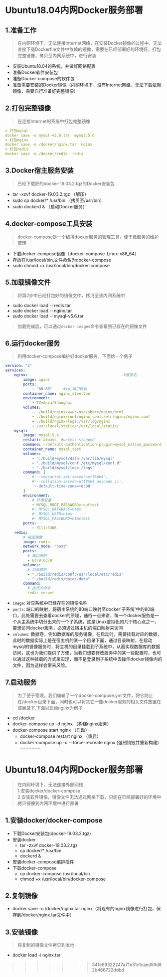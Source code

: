 # Ubuntu18.04内网Docker服务部署
## 1.准备工作
> 在内网环境下，无法连接Internet网络，在安装Docker镜像的过程中，无法直接下载Dockerfile文件中依赖的镜像，需要在已经部署好的环境好，打包完整镜像，拷贝至内网系统中，进行安装
+ 安装Ubuntu18.04的系统，并做好网络配置
+ 准备Docker软件安装包
+ 准备Docker-compose的软件包
+ 准备需要安装的Docker镜像（内网环境下，没有Internet网络，无法下载依赖镜像，需要自行准备好完整镜像）

## 2.打包完整镜像
> 在连接Internet的系统中打包完整镜像
~~~Markdown
> 打包mysql
docker save -o mysql-v5.6.tar  mysql:5.6
> 打包nginx
docker save -o /docker/nginx.tar  nginx
> 打包redis
docker save -o /docker/redis  redis
~~~

## 3.Docker宿主服务安装
> 已经下载好的docker-19.03.2.tgz的Docker安装包
+ tar  -xzvf  docker-19.03.2.tgz   （解压）
+ sudo cp docker/* /usr/bin        （拷贝至/usr/bin）
+ sudo dockerd &                   （启动Docker服务）

## 4.docker-compose工具安装
> docker-compose是一个编排docker服务的管理工具，便于微服务的维护管理
+ 下载docker-compose镜像（docker-compose-Linux-x86_64）
+ 存放在/usr/local/bin,文件命名为docker-compose
+ sudo chmod +x /usr/local/bin/docker-compose

## 5.加载镜像文件
> 将第2步中已经打包好的镜像文件，拷贝至该内网系统中
+ sudo docker load -i redis.tar
+ sudo docker load -i nginx.tar
+ sudo docker load -i mysql-v5.6.tar
> 加载完成后，可以通过`docker images`命令查看到已存在的镜像文件

## 6.运行docker服务
> 利用docker-compose编排好docker服务，下面给一个例子
~~~yml
version: "2"
services:
    nginx:                                           #服务名
        image: nginx
        ports:
            - "80:80"     #ip,端口映射
        container_name: nginx_steeltoe
        environment:
            - TZ=Asia/Shanghai
        volumes:
            - ./build/nginx/www:/usr/share/nginx/html  
            - ./build/nginx/conf/nginx.conf:/etc/nginx/nginx.conf
            - ./build/nginx/logs:/var/log/nginx
            - /usr/local/static/:/usr/local/static/
    mysql:
        image: mysql:5.6
        restart: always  #unless-stopped
        command: --default-authentication-plugin=mysql_native_password #这行代码解决无法访问的问题
        container_name: mysql_test
        volumes:
            - "./build/mysql/data:/var/lib/mysql"
            - "./build/mysql/conf:/etc/mysql/conf.d"
            - "./build/mysql/logs:/logs"
        command: [
            #'--character-set-server=utf8mb4',
            #'--collation-server=utf8mb4_unicode_ci',
            '--default-time-zone=+8:00'
        ]
        environment:
            # 环境变量
            - MYSQL_ROOT_PASSWORD=roottest
            #- MYSQL_DATABASE=ntms
            #- MYSQL_USER=ntms
            #- MYSQL_PASSWORD=ntmstest
        ports:
            - 3111:3306
    redis:
        # 指定镜像
        image: redis
        network_mode: "host"
        ports:
          # 端口映射
          - 6379:6379
        volumes:
          # 目录映射
          - "./build/redis/conf:/usr/local/etc/redis"
          - "./build/redis/data:/data"
        command:
          # 执行的命令
          redis-server
~~~
+ `image`: 对应系统中已经存在的镜像名称
+ `ports`: 端口的映射，将宿主系统的80端口映射至docker'子系统'中的80端口，此处需要去查看docker的原理，通俗一点来讲，每一个docker服务是一个从主系统中切分出来的一个子系统，这是Linux虚拟化的几个核心点之一，要想访问docker服务，必须通过宿主机的端口映射来访问
+ `volumes`: 数据卷，例如数据库的服务镜像，在启动时，需要挂载对应的数据，此时的数据实际上是在宿主机的某一个目录下面，通过目录映射，在启动mysql的镜像服务时，将主机的目录挂载到子系统中，从而实现数据库的数据访问，这也为我们提供了方便，当我们想要修改服务中的某一些配置时，也可以通过这种挂载的方式来实现，而不是登录到子系统中去操作docker镜像内的文件，因为这样会带来风险。

## 7.启动服务
> 为了便于管理，我们编辑了一个docker-compose.yml文件，将它防止在/docker目录下面，同时也可以将其它一些docker服务的相关文件放置在该目录下,下面以启动nginx为例子
+ cd /docker
+ docker-compose up -d nginx   （构建nginx服务）
+ docker-compose start nginx        （启动）
    + docker-compose restart nginx  （重启）
    + docker-compose up -d --force-recreate nginx (强制销毁并重新构建)
=======
# Ubuntu18.04内网Docker服务部署
> 在内网环境下，无法连接外部网络\
> 1.安装docker/docker-compose\
> 2.安装软件镜像，镜像文件无法通过网络下载，只能在已经部署好的环境中拷贝镜像到内网环境中进行部署


## 1.安装docker/docker-compose
+ 下载Docker安装包(docker-19.03.2.tgz)
+ 安装docker
    + tar -zxvf docker-19.03.2.tgz
    + cp docker/* /usr/bin
    + dockerd &
+ 安装docker-compose编排插件
+ 下载docker-compose
    + cp docker-compose /usr/local/bin
    + chmod +x /usr/local/bin/docker-compose

## 2.复制镜像
+ docker save -o /docker/nginx.tar nginx（将现有的nginx镜像进行打包，保存到/docker/nginx.tar文件中）

## 3.安装镜像
> 将复制的镜像文件拷贝到本地
+ docker load -i nginx.tar

>>>>>>> 341e99322247a71e31c1caed59d82b466722ddbd
